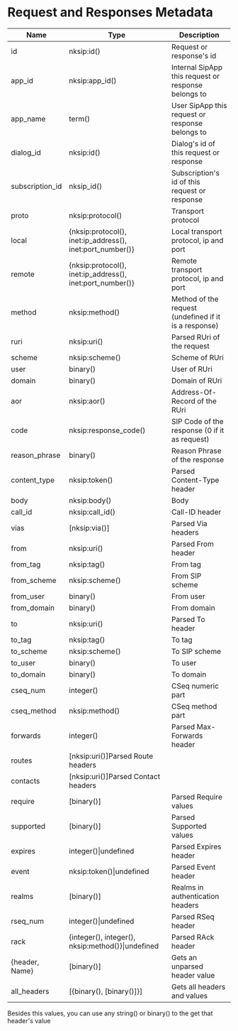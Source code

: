 # Request and Responses Metadata

Name|Type|Description
---|---|---
id|nksip:id()|Request or response's id
app_id|nksip:app_id()|Internal SipApp this request or response belongs to
app_name|term()|User SipApp this request or response belongs to
dialog_id|nksip:id()|Dialog's id of this request or response
subscription_id|nksip_id()|Subscription's id of this request or response
proto|nksip:protocol()|Transport protocol
local|{nksip:protocol(), inet:ip_address(), inet:port_number()}|Local transport protocol, ip and port
remote|{nksip:protocol(), inet:ip_address(), inet:port_number()}|Remote transport protocol, ip and port
method|nksip:method()|Method of the request (undefined if it is a response)
ruri|nksip:uri()|Parsed RUri of the request
scheme|nksip:scheme()|Scheme of RUri
user|binary()|User of RUri
domain|binary()|Domain of RUri
aor|nksip:aor()|Address-Of-Record of the RUri
code|nksip:response_code()|SIP Code of the response (0 if it as request)
reason_phrase|binary()|Reason Phrase of the response
content_type|nksip:token()|Parsed Content-Type header
body|nksip:body()|Body
call_id|nksip:call_id()|Call-ID header
vias|[nksip:via()]|Parsed Via headers
from|nksip:uri()|Parsed From header
from_tag|nksip:tag()|From tag
from_scheme|nksip:scheme()|From SIP scheme
from_user|binary()|From user
from_domain|binary()|From domain
to|nksip:uri()|Parsed To header
to_tag|nksip:tag()|To tag
to_scheme|nksip:scheme()|To SIP scheme
to_user|binary()|To user
to_domain|binary()|To domain
cseq_num|integer()|CSeq numeric part
cseq_method|nksip:method()|CSeq method part
forwards|integer()|Parsed Max-Forwards header
routes|[nksip:uri()]Parsed Route headers
contacts|[nksip:uri()]Parsed Contact headers
require|[binary()]|Parsed Require values
supported|[binary()]|Parsed Supported values
expires|integer()&#124;undefined|Parsed Expires header
event|nksip:token()&#124;undefined|Parsed Event header
realms|[binary()]|Realms in authentication headers
rseq_num|integer()&#124;undefined|Parsed RSeq header
rack|{integer(), integer(), nksip:method()}&#124;undefined|Parsed RAck header
{header, Name}|[binary()]|Gets an unparsed header value
all_headers|[{binary(), [binary()]}]|Gets all headers and values

Besides this values, you can use any string() or binary() to the get that header's value



